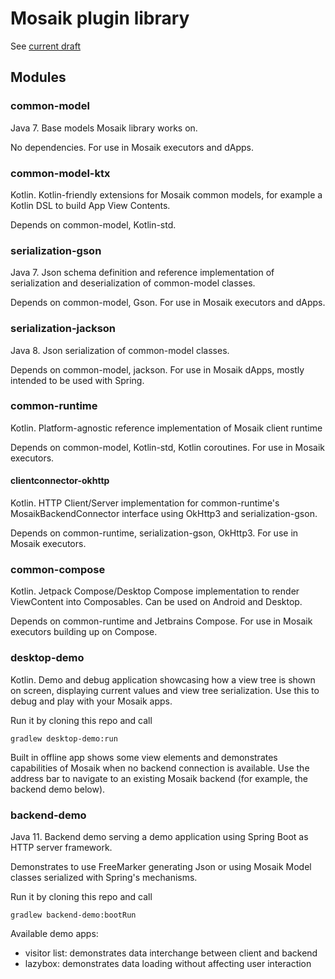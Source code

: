 # Mosaik plugin library

See [current draft](https://docs.google.com/document/d/1Pc4DLChaKyGbMnY4gu92mcBEDfeNiBCQ5hq9lJUssGg/edit?usp=sharing)

## Modules

### common-model
Java 7. Base models Mosaik library works on.

No dependencies. For use in Mosaik executors and dApps.

### common-model-ktx
Kotlin. Kotlin-friendly extensions for Mosaik common models, for example a Kotlin DSL to
build App View Contents.

Depends on common-model, Kotlin-std.

### serialization-gson
Java 7. Json schema definition and reference implementation of serialization and deserialization of 
common-model classes.

Depends on common-model, Gson. For use in Mosaik executors and dApps.

### serialization-jackson
Java 8. Json serialization of common-model classes.

Depends on common-model, jackson. For use in Mosaik dApps, mostly intended to be used with Spring.

### common-runtime
Kotlin. Platform-agnostic reference implementation of Mosaik client runtime

Depends on common-model, Kotlin-std, Kotlin coroutines. For use in Mosaik executors.

#### clientconnector-okhttp
Kotlin. HTTP Client/Server implementation for common-runtime's MosaikBackendConnector interface using
OkHttp3 and serialization-gson.

Depends on common-runtime, serialization-gson, OkHttp3. For use in Mosaik executors.

### common-compose
Kotlin. Jetpack Compose/Desktop Compose implementation to render ViewContent into Composables. 
Can be used on Android and Desktop.

Depends on common-runtime and Jetbrains Compose. For use in Mosaik executors building up on Compose.

### desktop-demo
Kotlin. Demo and debug application showcasing how a view tree is shown on screen, displaying 
current values and view tree serialization. Use this to debug and play with your Mosaik apps.

Run it by cloning this repo and call

    gradlew desktop-demo:run

Built in offline app shows some view elements and demonstrates capabilities of Mosaik when no
backend connection is available. Use the address bar to navigate to an existing Mosaik backend
(for example, the backend demo below).

### backend-demo
Java 11. Backend demo serving a demo application using Spring Boot as HTTP server framework.

Demonstrates to use FreeMarker generating Json or using Mosaik Model classes serialized with 
Spring's mechanisms.

Run it by cloning this repo and call

    gradlew backend-demo:bootRun

Available demo apps:

* visitor list: demonstrates data interchange between client and backend
* lazybox: demonstrates data loading without affecting user interaction